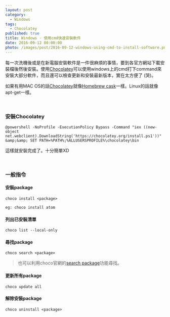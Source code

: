 ```yaml
---
layout: post
category: 
  - Windows
tags: 
  - Chocolatey
published: true
title: Windows - 使用cmd快速安裝軟件
date: 2016-09-12 00:00:00
photo: /images/post/2016-09-12-windows-using-cmd-to-install-software.png
---
```

每一次洗機後或是在新電腦安裝軟件是一件很麻煩的事情，要到各官方網站下載安裝檔後然後安裝。使用[Chocolatey](https://chocolatey.org/)可以使用windows上的cmd打下command來安裝大部分軟件，而且還可以檢查更新和安裝最新版本，實在太方便了 (哭)。

如果有用MAC OS的話[Chocolatey](https://chocolatey.org/)就像[Homebrew cask](https://caskroom.github.io/)一樣。Linux的話就像apt-get一樣。

<!-- more -->
<br/>

### 安裝Chocolatey

    @powershell -NoProfile -ExecutionPolicy Bypass -Command "iex ((new-object net.webclient).DownloadString('https://chocolatey.org/install.ps1'))" &amp;&amp; SET PATH=%PATH%;%ALLUSERSPROFILE%\chocolatey\bin

這樣就安裝完成了。十分簡單XD

<br/>

### 一般指令

#### 安裝package

    choco install <package>

    eg: choco install atom

#### 列出已安裝清單

    choco list --local-only

#### 尋找package

    choco search <package>

> 也可以利用choco官網的[search package](https://chocolatey.org/packages)功能尋找。

#### 更新所有package

    choco update all

#### 解除安裝package

    choco uninstall <package>
